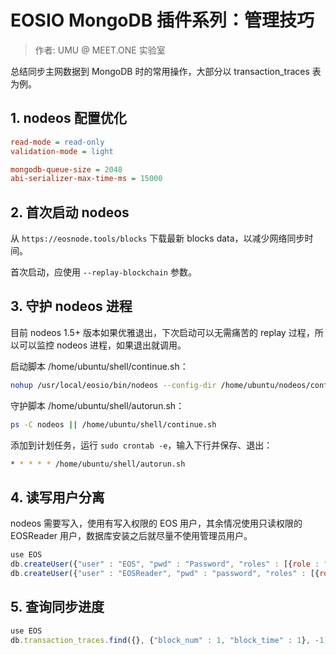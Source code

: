 # EOSIO MongoDB 插件系列：管理技巧

> 作者: UMU @ MEET.ONE 实验室

总结同步主网数据到 MongoDB 时的常用操作，大部分以 transaction_traces 表为例。

## 1. nodeos 配置优化

```ini
read-mode = read-only
validation-mode = light

mongodb-queue-size = 2048
abi-serializer-max-time-ms = 15000
```

## 2. 首次启动 nodeos

从 `https://eosnode.tools/blocks` 下载最新 blocks data，以减少网络同步时间。

首次启动，应使用 `--replay-blockchain` 参数。

## 3. 守护 nodeos 进程

目前 nodeos 1.5+ 版本如果优雅退出，下次启动可以无需痛苦的 replay 过程，所以可以监控 nodeos 进程，如果退出就调用。

启动脚本 /home/ubuntu/shell/continue.sh：

```bash
nohup /usr/local/eosio/bin/nodeos --config-dir /home/ubuntu/nodeos/config-dir --data-dir /home/ubuntu/nodeos/data-dir > /home/ubuntu/shell/`date +%Y-%m-%d_%H-%M`.log 2>&1 &
```

守护脚本 /home/ubuntu/shell/autorun.sh：

```bash
ps -C nodeos || /home/ubuntu/shell/continue.sh
```

添加到计划任务，运行 `sudo crontab -e`，输入下行并保存、退出：

```bash
* * * * * /home/ubuntu/shell/autorun.sh
```

## 4. 读写用户分离

nodeos 需要写入，使用有写入权限的 EOS 用户，其余情况使用只读权限的 EOSReader 用户，数据库安装之后就尽量不使用管理员用户。

```js
use EOS
db.createUser({"user" : "EOS", "pwd" : "Password", "roles" : [{role : "readWrite", "db" : "EOS"},"dbOwner"]});
db.createUser({"user" : "EOSReader", "pwd" : "password", "roles" : [{role : "read", "db" : "EOS"}]});
```

## 5. 查询同步进度

```js
use EOS
db.transaction_traces.find({}, {"block_num" : 1, "block_time" : 1}, -1).sort({$natural:-1}).pretty()
```
